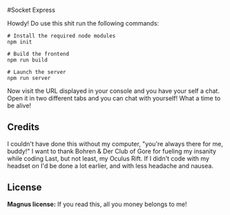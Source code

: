 #Socket Express

Howdy! Do use this shit run the following commands:

```
# Install the required node modules
npm init

# Build the frontend
npm run build

# Launch the server
npm run server
```

Now visit the URL displayed in your console and you have your self a chat. Open it in two different tabs and you can chat with yourself! What a time to be alive! 

## Credits

I couldn't have done this without my computer, "you're always there for me, buddy!"
I want to thank Bohren & Der Club of Gore for fueling my insanity while coding
Last, but not least, my Oculus Rift. If I didn't code with my headset on I'd be done a lot earlier, and with less headache and nausea. 

## License
**Magnus license:**
If you read this, all you money belongs to me!